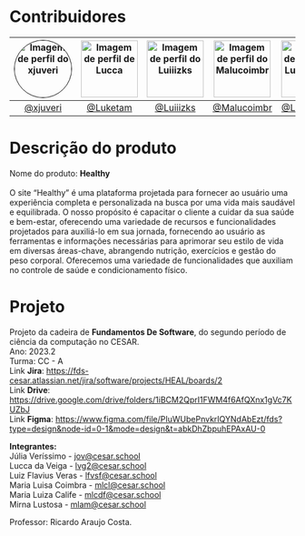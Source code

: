 # Contribuidores

| <img src="https://github.com/xjuveri.png" alt="Imagem de perfil do xjuveri" style="border-radius: 50%; border: 1px solid #000; width: 100px; height: 100px;"> | <img src="https://github.com/Luketam.png" alt="Imagem de perfil de Lucca" width="100" height="100"> | <img src="https://github.com/Luiiizks.png" alt="Imagem de perfil do Luiiizks" width="100" height="100"> | <img src="https://github.com/Malucoimbr.png" alt="Imagem de perfil do Malucoimbr" width="100" height="100"> | <img src="https://github.com/LuizaCalife.png" alt="Imagem de perfil do LuizaCalife" width="100" height="100"> | <img src="https://github.com/mihlamonteiro.png" alt="Imagem de perfil do mihlamonteiro" width="100" height="100"> |
| :----------------------------------------------------------------------------------------------------: | :----------------------------------------------------------------------------------------------------: | :----------------------------------------------------------------------------------------------------: | :----------------------------------------------------------------------------------------------------: | :----------------------------------------------------------------------------------------------------: | :----------------------------------------------------------------------------------------------------: |
| [@xjuveri](https://github.com/xjuveri)                                                              | [@Luketam](https://github.com/Luketam)                                                              | [@Luiiizks](https://github.com/Luiiizks)                                                              | [@Malucoimbr](https://github.com/Malucoimbr)                                                              | [@LuizaCalife](https://github.com/LuizaCalife)                                                              | [@mihlamonteiro](https://github.com/mihlamonteiro)                                                              |

# Descrição do produto
Nome do produto: **Healthy** <br/> <br/>
O site “Healthy” é uma plataforma projetada para fornecer ao usuário uma experiência completa e personalizada na busca por uma vida mais saudável e equilibrada. O nosso propósito é capacitar o cliente a cuidar da sua saúde e bem-estar, oferecendo uma variedade de recursos e funcionalidades projetados para auxiliá-lo em sua jornada, fornecendo ao usuário as ferramentas e informações necessárias para aprimorar seu estilo de vida em diversas áreas-chave, abrangendo nutrição, exercícios e gestão do peso corporal. Oferecemos uma variedade de funcionalidades que auxiliam no controle de saúde e condicionamento físico.

# Projeto
Projeto da cadeira de **Fundamentos De Software**, do segundo período de ciência da computação no CESAR. <br/>
Ano: 2023.2 <br/>
Turma: CC - A <br/>
Link **Jira**: https://fds-cesar.atlassian.net/jira/software/projects/HEAL/boards/2 <br/>
Link **Drive**: https://drive.google.com/drive/folders/1iBCM2QprI1FWM4f6AfQXnx1gVc7KUZbJ <br/>
Link **Figma**: https://www.figma.com/file/PIuWUbePnvkrIQYNdAbEzt/fds?type=design&node-id=0-1&mode=design&t=abkDhZbpuhEPAxAU-0

**Integrantes:** <br/>
Júlia Veríssimo - jov@cesar.school <br/>
Lucca da Veiga - lvg2@cesar.school <br/>
Luiz Flavius Veras - lfvsf@cesar.school <br/>
Maria Luisa Coimbra - mlcl@cesar.school <br/>
Maria Luiza Calife - mlcdf@cesar.school <br/>
Mirna Lustosa - mlam@cesar.school <br/>
  
Professor: Ricardo Araujo Costa.
